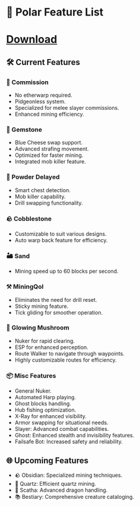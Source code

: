# 🌟 Polar Feature List

# [Download](https://github.com/Nareox/Polar-Client/releases)

## 🛠️ Current Features

### 🏹 Commission
- No etherwarp required.
- Pidgeonless system.
- Specialized for melee slayer commissions.
- Enhanced mining efficiency.

### 💎 Gemstone
- Blue Cheese swap support.
- Advanced strafing movement.
- Optimized for faster mining.
- Integrated mob killer feature.

### 🧪 Powder Delayed
- Smart chest detection.
- Mob killer capability.
- Drill swapping functionality.

### 🪨 Cobblestone
- Customizable to suit various designs.
- Auto warp back feature for efficiency.

### 🏜️ Sand
- Mining speed up to 60 blocks per second.

### ⚒️ MiningQol
- Eliminates the need for drill reset.
- Sticky mining feature.
- Tick gliding for smoother operation.

### 🍄 Glowing Mushroom
- Nuker for rapid clearing.
- ESP for enhanced perception.
- Route Walker to navigate through waypoints.
- Highly customizable routes for efficiency.

### 📦 Misc Features
- General Nuker.
- Automated Harp playing.
- Ghost blocks handling.
- Hub fishing optimization.
- X-Ray for enhanced visibility.
- Armor swapping for situational needs.
- Slayer: Advanced combat capabilities.
- Ghost: Enhanced stealth and invisibility features.
- Failsafe Bot: Increased safety and reliability.

## 🌐 Upcoming Features

- 🪨 Obsidian: Specialized mining techniques.
- 🌌 Quartz: Efficient quartz mining.
- 🐉 Scatha: Advanced dragon handling.
- 📚 Bestiary: Comprehensive creature cataloging.
